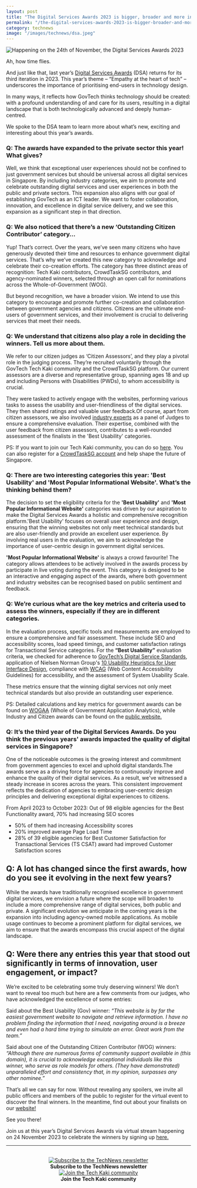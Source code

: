 ```yaml
---
layout: post
title: "The Digital Services Awards 2023 is bigger, broader and more inclusive"
permalink: "/the-digital-services-awards-2023-is-bigger-broader-and-more-inclusive"
category: technews
image: "/images/technews/dsa.jpeg"
---
```


![Happening on the 24th of November, the Digital Services Awards 2023](/images/technews/dsa.jpeg)


Ah, how time flies. 

And just like that, last year’s [Digital Services Awards](https://www.tech.gov.sg/media/technews/digital-services-awards-2022) (DSA) returns for its third iteration in 2023. 
This year’s theme – “Empathy at the heart of tech” – underscores the importance of prioritising end-users in technology design. 

In many ways, it reflects how GovTech thinks technology should be created: with a profound understanding of and care for its users, resulting in a digital landscape that is both technologically advanced and deeply human-centred.


We spoke to the DSA team to learn more about what’s new, exciting and interesting about this year’s awards. 


### Q: The awards have expanded to the private sector this year! What gives? 
Well, we think that exceptional user experiences should not be confined to just government services but should be universal across all digital services in Singapore. By including industry categories, we aim to promote and celebrate outstanding digital services and user experiences in both the public and private sectors. This expansion also aligns with our goal of establishing GovTech as an ICT leader. 
We want to foster collaboration, innovation, and excellence in digital service delivery, and we see this expansion as a significant step in that direction.

### Q: We also noticed that there’s a new ‘Outstanding Citizen Contributor’ category…
Yup! That’s correct. Over the years, we’ve seen many citizens who have generously devoted their time and resources to enhance government digital services. That’s why we’ve created this new category to acknowledge and celebrate their co-creation efforts. The category has three distinct areas of recognition: Tech Kaki contributors, CrowdTaskSG contributors, and agency-nominated winners, selected through an open call for nominations across the Whole-of-Government (WOG).

But beyond recognition, we have a broader vision. We intend to use this category to encourage and promote further co-creation and collaboration between government agencies and citizens. Citizens are the ultimate end-users of government services, and their involvement is crucial to delivering services that meet their needs.

### Q: We understand that citizens also play a role in deciding the winners. Tell us more about them. 
We refer to our citizen judges as ‘Citizen Assessors’, and they play a pivotal role in the judging process. They’re recruited voluntarily through the GovTech Tech Kaki community and the CrowdTaskSG platform. Our current assessors are a diverse and representative group, spanning ages 18 and up and including Persons with Disabilities (PWDs), to whom accessibility is crucial.

They were tasked to actively engage with the websites, performing various tasks to assess the usability and user-friendliness of the digital services. They then shared ratings and valuable user feedback.Of course, apart from citizen assessors, we also involved [industry experts](https://go.gov.sg/dsa23-judtna) as a panel of Judges to ensure a comprehensive evaluation. Their expertise, combined with the user feedback from citizen assessors, contributes to a well-rounded assessment of the finalists in the 'Best Usability' categories.


PS: If you want to join our Tech Kaki community, you can do so [here](https://www.tech.gov.sg/products-and-services/tech-kaki-community/). You can also register for a [CrowdTaskSG account](https://go.gov.sg/dsa23-ctsgtna) and help shape the future of Singapore.

### Q: There are two interesting categories this year: 'Best Usability' and 'Most Popular Informational Website'. What’s the thinking behind them? 
The decision to set the eligibility criteria for the **'Best Usability'** and **'Most Popular Informational Website'** categories was driven by our aspiration to make the Digital Services Awards a holistic and comprehensive recognition platform.'Best Usability' focuses on overall user experience and design, ensuring that the winning websites not only meet technical standards but are also user-friendly and provide an excellent user experience. By involving real users in the evaluation, we aim to acknowledge the importance of user-centric design in government digital services.


**'Most Popular Informational Website'** is always a crowd favourite! The category allows attendees to be actively involved in the awards process by participate in live voting during the event. This category is designed to be an interactive and engaging aspect of the awards, where both government and industry websites can be recognised based on public sentiment and feedback.


### Q: We’re curious what are the key metrics and criteria used to assess the winners, especially if they are in different categories.
In the evaluation process, specific tools and measurements are employed to ensure a comprehensive and fair assessment. These include SEO and accessibility scores, load speed timings, and customer satisfaction ratings for Transactional Service categories.
For the **“Best Usability”** evaluation criteria, we checked for adherence to [GovTech’s Digital Service Standards](https://www.tech.gov.sg/digital-service-standards/), application of Nielsen Norman Group's [10 Usability Heuristics for User Interface Design](https://www.nngroup.com/articles/ten-usability-heuristics/), compliance with [WCAG](https://www.w3.org/WAI/standards-guidelines/wcag/) (Web Content Accessibility Guidelines) for accessibility, and the assessment of System Usability Scale. 

These metrics ensure that the winning digital services not only meet technical standards but also provide an outstanding user experience.


PS: Detailed calculations and key metrics for government awards can be found on [WOGAA](https://wogaa.sg/faq/digital-services-awards) (Whole of Government Application Analytics), while Industry and Citizen awards can be found on the [public website.](https://go.gov.sg/dsa23-webtna)

### Q: It’s the third year of the Digital Services Awards. Do you think the previous years' awards impacted the quality of digital services in Singapore?
One of the noticeable outcomes is the growing interest and commitment from government agencies to excel and uphold digital standards.The awards serve as a driving force for agencies to continuously improve and enhance the quality of their digital services. As a result, we've witnessed a steady increase in scores across the years. This consistent improvement reflects the dedication of agencies to embracing user-centric design principles and delivering exceptional digital experiences to citizens.

From April 2023 to October 2023: 
Out of 98 eligible agencies for the Best Functionality award, 70% had increasing SEO scores
- 50% of them had increasing Accessibility scores
- 20% improved average Page Load Time
- 28% of 39 eligible agencies for Best Customer Satisfaction for Transactional Services (TS CSAT) award had improved Customer Satisfaction scores




## Q: A lot has changed since the first awards, how do you see it evolving in the next few years?
While the awards have traditionally recognised excellence in government digital services, we envision a future where the scope will broaden to include a more comprehensive range of digital services, both public and private. A significant evolution we anticipate in the coming years is the expansion into including agency-owned mobile applications. 
As mobile usage continues to become a prominent platform for digital services, we aim to ensure that the awards encompass this crucial aspect of the digital landscape.


## Q: Were there any entries this year that stood out significantly in terms of innovation, user engagement, or impact? 
We’re excited to be celebrating some truly deserving winners! We don’t want to reveal too much but here are a few comments from our judges, who have acknowledged the excellence of some entries:


Said about the Best Usability (Gov) winner: *“This website is by far the easiest government website to navigate and retrieve information. I have no problem finding the information that I need, navigating around is a breeze and even had a hard time trying to simulate an error. Great work from the team.”*

Said about one of the Outstanding Citizen Contributor (WOG) winners: *“Although there are numerous forms of community support available in (this domain), it is crucial to acknowledge exceptional individuals like this winner, who serve as role models for others. (They have demonstrated) unparalleled effort and consistency that, in my opinion, surpasses any other nominee.”*    

That’s all we can say for now. Without revealing any spoilers, we invite all public officers and members of the public to register for the virtual event to discover the final winners. In the meantime, find out about your finalists on our [website!](https://go.gov.sg/dsa23-webtna)

See you there! 

Join us at this year’s Digital Services Awards via virtual stream happening on 24 November 2023 to celebrate the winners by signing up [here.](https://go.gov.sg/dsa23-regtna) 

---
<br>

<div class="row">
  <div class="col" style="text-align: center">
    <a href="https://go.gov.sg/tnblog-to-tnsub" target="_blank">	 	    
      <img src="/images/technews/TN_footer.png" alt="Subscribe to the TechNews newsletter" /></a>
    <figcaption><b>Subscribe to the TechNews newsletter</b></figcaption>
  </div>

  <div class="col" style="text-align: center">
    <a href="https://go.gov.sg/tnblog-to-tkcommunity" target="_blank">		  
      <img src="/images/technews/TK_footer.png" alt="Join the Tech Kaki community" /></a>
    <figcaption><b>Join the Tech Kaki community</b></figcaption>
  </div>
